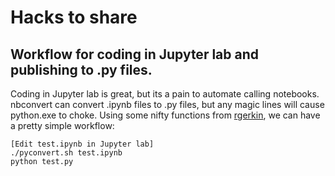 # Hacks to share

## Workflow for coding in Jupyter lab and publishing to .py files.
Coding in Jupyter lab is great, but its a pain to automate calling notebooks. 
nbconvert can convert .ipynb files to .py files, but any magic lines will cause python.exe to choke.
Using some nifty functions from  [rgerkin](https://github.com/rgerkin), we can have a pretty simple workflow:

    [Edit test.ipynb in Jupyter lab]
    ./pyconvert.sh test.ipynb
    python test.py
